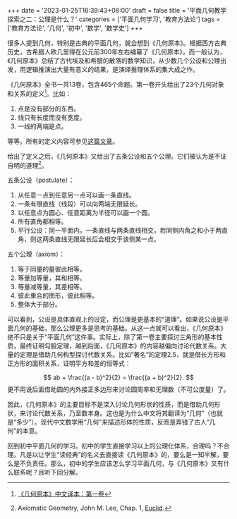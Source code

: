 +++
date = '2023-01-25T16:39:43+08:00'
draft = false
title = '平面几何教学探索之二：公理是什么？'
categories = ['平面几何学习', '教育方法论']
tags = ['教育方法论', '几何', '初中', '数学', '数学史']
+++

很多人提到几何，特别是古典的平面几何，就会想到《几何原本》。根据西方古典历史，古希腊人欧几里得在公元前300年左右编纂了《几何原本》，而一般认为，《几何原本》总结了古代埃及和希腊的散落的数学知识，从少数几个公设和公理出发，用逻辑推演出大量有意义的结果，是演绎推理体系的集大成之作。

《几何原本》全书一共13卷，包含465个命题。第一卷开头给出了23个几何对象和关系的定义[^1]。比如：
1. 点是没有部分的东西。
2. 线只有长度而没有宽度。
3. 一线的两端是点。

等等。所有的定义内容可参见[这篇文章](https://zhuanlan.zhihu.com/p/75638369)。

给出了定义之后，《几何原本》又给出了五条公设和五个公理。它们被认为是不证自明的道理[^2]。

五条公设（postulate）：
1. 从任意一点到任意另一点可以画一条直线。
2. 一条有限直线（线段）可以向两端无限延长。
3. 以任意点为圆心、任意距离为半径可以画一个圆。
4. 所有直角都相等。
5. 平行公设：同一平面内，一条直线与两条直线相交，若同侧内角之和小于两直角，则这两条直线无限延长后会相交于该侧某一点。

五个公理（axiom）：
1. 等于同量的量彼此相等。
2. 等量加等量，其和相等。
3. 等量减等量，其差相等。
4. 彼此重合的图形，彼此相等。
5. 整体大于部分。

可以看到，公设是具体直观上的设定，而公理是更基本的“道理”。如果说公设是平面几何的基础，那么公理更多是思考的基础。从这一点就可以看出，《几何原本》绝不只是关于“平面几何”这件事。实际上，除了第一卷主要探讨三角形的基本性质，最终证明勾股定理，越到后面，《几何原本》的内容越偏向讨论代数关系。大量的定理是借助几何构型探讨代数关系。比如“著名”的定理2.5，就是借长方形和正方形的面积关系，证明平方和差的恒等式：

$$ ab + \frac{(a - b)^2}{2} = \frac{(a + b)^2}{2}. $$
更不用说后面借助圆的内外接正多边形来讨论圆周率和无理数（不可公度量）了。    

因此，《几何原本》的主要目标不是深入讨论几何形状的性质，而是借助几何形状，来讨论代数关系，乃至数本身。这也是为什么中文将其翻译为“几何”（也就是“多少”）。现代中文数学用“几何”来描述形体的性质，反而是弄错了古人“几何”的本意。

回到初中平面几何的学习。初中的学生直接学习以上的公理化体系，合理吗？不合理。凡是以让学生“读经典”的名义去直接读《几何原本》的，要么是一知半解，要么是不负责任。那么，初中的学生应该怎么学习平面几何，与《几何原本》又有什么联系呢？且听下回分解。

[^1]:[《几何原本》中文译本：第一卷](http://www.mathsgreat.com/SC/elementsII/elementsII_01.html)

[^2]:Axiomatic Geometry, John M. Lee, Chap. 1, [Euclid](https://sites.math.washington.edu/~lee/Books/AG/amstext-21-prev.pdf).